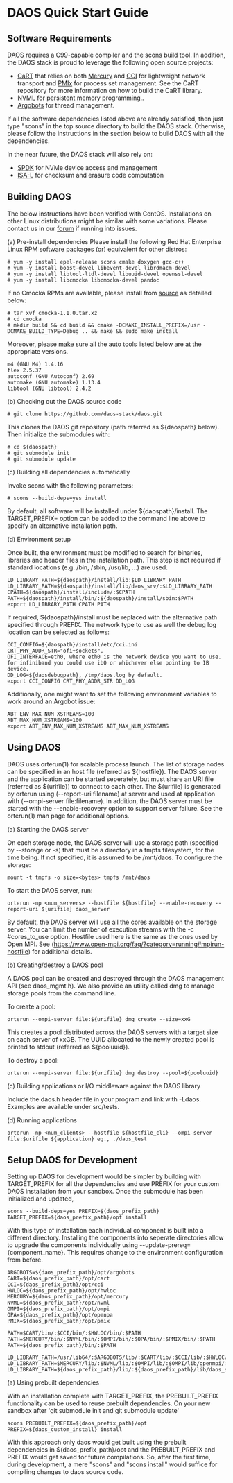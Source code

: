 # DAOS Quick Start Guide

## Software Requirements

DAOS requires a C99-capable compiler and the scons build tool. In addition, the DAOS stack is proud to leverage the following open source projects:
- [CaRT](https://github.com/daos-stack/cart) that relies on both [Mercury](https://mercury-hpc.github.io) and [CCI](http://cci-forum.com/wp-content/uploads/2015/12/cci-0.3.0.tar.gz) for lightweight network transport and [PMIx](https://github.com/pmix/master) for process set management. See the CaRT repository for more information on how to build the CaRT library.
- [NVML](https://github.com/pmem/nvml.git) for persistent memory programming..
- [Argobots](https://github.com/pmodels/argobots) for thread management.

If all the software dependencies listed above are already satisfied, then just type "scons" in the top source directory to build the DAOS stack. Otherwise, please follow the instructions in the section below to build DAOS with all the dependencies.

In the near future, the DAOS stack will also rely on:
- [SPDK](http://spdk.io) for NVMe device access and management
- [ISA-L](https://github.com/01org/isa-l) for checksum and erasure code computation

## Building DAOS

The below instructions have been verified with CentOS. Installations on other Linux distributions might be similar with some variations. Please contact us in our [forum](users@daos.groups.io) if running into issues.

(a) Pre-install dependencies
Please install the following Red Hat Enterprise Linux RPM software packages (or) equivalent for other distros:

    # yum -y install epel-release scons cmake doxygen gcc-c++
    # yum -y install boost-devel libevent-devel librdmacm-devel
    # yum -y install libtool-ltdl-devel libuuid-devel openssl-devel
    # yum -y install libcmocka libcmocka-devel pandoc

If no Cmocka RPMs are available, please install from [source](https://cmocka.org/files/1.1/cmocka-1.1.0.tar.xz) as detailed below:

    # tar xvf cmocka-1.1.0.tar.xz
    # cd cmocka
    # mkdir build && cd build && cmake -DCMAKE_INSTALL_PREFIX=/usr -DCMAKE_BUILD_TYPE=Debug .. && make && sudo make install

Moreover, please make sure all the auto tools listed below are at the appropriate versions.

    m4 (GNU M4) 1.4.16
    flex 2.5.37
    autoconf (GNU Autoconf) 2.69
    automake (GNU automake) 1.13.4
    libtool (GNU libtool) 2.4.2

(b) Checking out the DAOS source code

    # git clone https://github.com/daos-stack/daos.git

This clones the DAOS git repository (path referred as \${daospath} below). Then initialize the submodules with:

    # cd ${daospath}
    # git submodule init
    # git submodule update

(c) Building all dependencies automatically

Invoke scons with the following parameters:

    # scons --build-deps=yes install

By default, all software will be installed under \${daospath}/install. The TARGET\_PREFIX= option can be added to the command line above to specify an alternative installation path.

(d) Environment setup

Once built, the environment must be modified to search for binaries, libraries and header files in the installation path. This step is not required if standard locations (e.g. /bin, /sbin, /usr/lib, ...) are used.

    LD_LIBRARY_PATH=${daospath}/install/lib:$LD_LIBRARY_PATH
    LD_LIBRARY_PATH=${daospath}/install/lib/daos_srv/:$LD_LIBRARY_PATH
    CPATH=${daospath}/install/include/:$CPATH
    PATH=${daospath}/install/bin/:${daospath}/install/sbin:$PATH
    export LD_LIBRARY_PATH CPATH PATH

If required, \${daospath}/install must be replaced with the alternative path specified through PREFIX. The network type to use as well the debug log location can be selected as follows:

    CCI_CONFIG=${daospath}/install/etc/cci.ini
    CRT_PHY_ADDR_STR="ofi+sockets",
	OFI_INTERFACE=eth0, where eth0 is the network device you want to use.
	for infiniband you could use ib0 or whichever else pointing to IB device.
    DD_LOG=${daosdebugpath}, /tmp/daos.log by default.
    export CCI_CONFIG CRT_PHY_ADDR_STR DD_LOG

Additionally, one might want to set the following environment variables to work around an Argobot issue:

    ABT_ENV_MAX_NUM_XSTREAMS=100
    ABT_MAX_NUM_XSTREAMS=100
    export ABT_ENV_MAX_NUM_XSTREAMS ABT_MAX_NUM_XSTREAMS

## Using DAOS

DAOS uses orterun(1) for scalable process launch. The list of storage nodes can be specified in an host file (referred as \${hostfile}). The DAOS server and the application can be started seperately, but must share an URI file (referred as \${urifile}) to connect to each other. The \${urifile} is generated by orterun using (\-\-report-uri filename) at server and used at application with (\-\-ompi-server file:filename). In addition, the DAOS server must be started with the \-\-enable-recovery option to support server failure. See the orterun(1) man page for additional options.

(a) Starting the DAOS server

On each storage node, the DAOS server will use a storage path (specified by --storage or -s) that must be a directory in a tmpfs filesystem, for the time being. If not specified, it is assumed to be /mnt/daos. To configure the storage:

    mount -t tmpfs -o size=<bytes> tmpfs /mnt/daos

To start the DAOS server, run:

    orterun -np <num_servers> --hostfile ${hostfile} --enable-recovery --report-uri ${urifile} daos_server

By default, the DAOS server will use all the cores available on the storage server. You can limit the number of execution streams with the -c #cores\_to\_use option.
Hostfile used here is the same as the ones used by Open MPI. See (https://www.open-mpi.org/faq/?category=running#mpirun-hostfile) for additional details.

(b) Creating/destroy a DAOS pool

A DAOS pool can be created and destroyed through the DAOS management API (see  daos\_mgmt.h). We also provide an utility called dmg to manage storage pools from the command line.

To create a pool:

    orterun --ompi-server file:${urifile} dmg create --size=xxG

This creates a pool distributed across the DAOS servers with a target size on each server of xxGB. The UUID allocated to the newly created pool is printed to stdout (referred as \${pooluuid}).

To destroy a pool:

    orterun --ompi-server file:${urifile} dmg destroy --pool=${pooluuid}

(c) Building applications or I/O middleware against the DAOS library

Include the daos.h header file in your program and link with -Ldaos. Examples are available under src/tests.

(d) Running applications

    orterun -np <num_clients> --hostfile ${hostfile_cli} --ompi-server file:$urifile ${application} eg., ./daos_test

## Setup DAOS for Development

Setting up DAOS for development would be simpler by building with TARGET\_PREFIX for all the dependencies and use PREFIX for your custom DAOS installation from your sandbox. Once the submodule has been initialized and updated,

    scons --build-deps=yes PREFIX=$(daos_prefix_path} TARGET_PREFIX=${daos_prefix_path}/opt install

With this type of installation each individual component is built into a different directory. Installing the components into seperate directories allow to upgrade the components individually using --update-prereq={component\_name}. This requires change to the environment configuration from before.


    ARGOBOTS=${daos_prefix_path}/opt/argobots
    CART=${daos_prefix_path}/opt/cart
    CCI=${daos_prefix_path}/opt/cci
    HWLOC=${daos_prefix_path}/opt/hwloc
    MERCURY=${daos_prefix_path}/opt/mercury
    NVML=${daos_prefix_path}/opt/nvml
    OMPI=${daos_prefix_path}/opt/ompi
    OPA=${daos_prefix_path}/opt/openpa
    PMIX=${daos_prefix_path}/opt/pmix

    PATH=$CART/bin/:$CCI/bin/:$HWLOC/bin/:$PATH
    PATH=$MERCURY/bin/:$NVML/bin/:$OMPI/bin/:$OPA/bin/:$PMIX/bin/:$PATH
    PATH=${daos_prefix_path}/bin/:$PATH

    LD_LIBRARY_PATH=/usr/lib64/:$ARGOBOTS/lib/:$CART/lib/:$CCI/lib/:$HWLOC/lib/:$LD_LIBRARY_PATH
    LD_LIBRARY_PATH=$MERCURY/lib/:$NVML/lib/:$OMPI/lib/:$OMPI/lib/openmpi/:$OPA/lib/:$PMIX/lib/:$LD_LIBRARY_PATH
    LD_LIBRARY_PATH=${daos_prefix_path}/lib/:${daos_prefix_path}/lib/daos_srv/:$LD_LIBRARY_PATH

(a) Using prebuilt dependencies

With an installation complete with TARGET_PREFIX, the PREBUILT_PREFIX functionality can be used to reuse prebuilt dependencies.
On your new sandbox after 'git submodule init and git submodule update'

    scons PREBUILT_PREFIX=${daos_prefix_path}/opt PREFIX=${daos_custom_install} install

With this approach only daos would get built using the prebuilt dependencies in ${daos_prefix_path}/opt and the PREBUILT_PREFIX and PREFIX would get saved for future compilations. So, after the first time, during development, a mere "scons" and "scons install" would suffice for compiling changes to daos source code.
